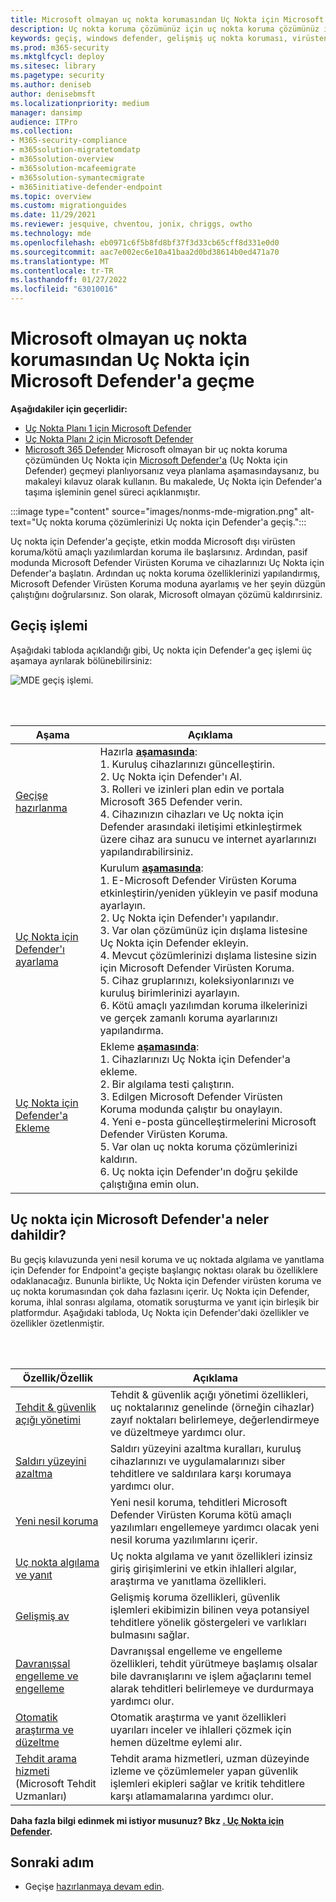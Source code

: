 ```yaml
---
title: Microsoft olmayan uç nokta korumasından Uç Nokta için Microsoft Defender'a geçme
description: Uç nokta koruma çözümünüz için uç nokta koruma çözümünüz için Microsoft Defender Virüsten Koruma için Microsoft Defender'a geçiş yapma.
keywords: geçiş, windows defender, gelişmiş uç nokta koruması, virüsten koruma, kötü amaçlı yazılımdan koruma, pasif modu, etkin mod
ms.prod: m365-security
ms.mktglfcycl: deploy
ms.sitesec: library
ms.pagetype: security
ms.author: deniseb
author: denisebmsft
ms.localizationpriority: medium
manager: dansimp
audience: ITPro
ms.collection:
- M365-security-compliance
- m365solution-migratetomdatp
- m365solution-overview
- m365solution-mcafeemigrate
- m365solution-symantecmigrate
- m365initiative-defender-endpoint
ms.topic: overview
ms.custom: migrationguides
ms.date: 11/29/2021
ms.reviewer: jesquive, chventou, jonix, chriggs, owtho
ms.technology: mde
ms.openlocfilehash: eb0971c6f5b8fd8bf37f3d33cb65cff8d331e0d0
ms.sourcegitcommit: aac7e002ec6e10a41baa2d0bd38614b0ed471a70
ms.translationtype: MT
ms.contentlocale: tr-TR
ms.lasthandoff: 01/27/2022
ms.locfileid: "63010016"
---
```

# <a name="make-the-switch-from-non-microsoft-endpoint-protection-to-microsoft-defender-for-endpoint"></a>Microsoft olmayan uç nokta korumasından Uç Nokta için Microsoft Defender'a geçme

**Aşağıdakiler için geçerlidir:**
- [Uç Nokta Planı 1 için Microsoft Defender](https://go.microsoft.com/fwlink/?linkid=2154037)
- [Uç Nokta Planı 2 için Microsoft Defender](https://go.microsoft.com/fwlink/?linkid=2154037)
- [Microsoft 365 Defender](https://go.microsoft.com/fwlink/?linkid=2118804) Microsoft olmayan bir uç nokta koruma çözümünden Uç Nokta için [Microsoft Defender'a](microsoft-defender-endpoint.md) (Uç Nokta için Defender) geçmeyi planlıyorsanız veya planlama aşamasındaysanız, bu makaleyi kılavuz olarak kullanın. Bu makalede, Uç Nokta için Defender'a taşıma işleminin genel süreci açıklanmıştır.

:::image type="content" source="images/nonms-mde-migration.png" alt-text="Uç nokta koruma çözümlerinizi Uç nokta için Defender'a geçiş.":::

Uç nokta için Defender'a geçişte, etkin modda Microsoft dışı virüsten koruma/kötü amaçlı yazılımlardan koruma ile başlarsınız. Ardından, pasif modunda Microsoft Defender Virüsten Koruma ve cihazlarınızı Uç Nokta için Defender'a başlatın. Ardından uç nokta koruma özelliklerinizi yapılandırmış, Microsoft Defender Virüsten Koruma moduna ayarlamış ve her şeyin düzgün çalıştığını doğrularsınız. Son olarak, Microsoft olmayan çözümü kaldırırsiniz.

## <a name="the-migration-process"></a>Geçiş işlemi

Aşağıdaki tabloda açıklandığı gibi, Uç nokta için Defender'a geç işlemi üç aşamaya ayrılarak bölünebilirsiniz:

![MDE geçiş işlemi.](images/phase-diagrams/migration-phases.png)

<br/><br/>

|Aşama|Açıklama|
|--|--|
|[Geçişe hazırlanma](switch-to-mde-phase-1.md)|Hazırla [**aşamasında**](switch-to-mde-phase-1.md): <br/>1. Kuruluş cihazlarınızı güncelleştirin.<br/>2. Uç Nokta için Defender'ı Al.<br/>3. Rolleri ve izinleri plan edin ve portala Microsoft 365 Defender verin.<br/>4. Cihazınızın cihazları ve Uç nokta için Defender arasındaki iletişimi etkinleştirmek üzere cihaz ara sunucu ve internet ayarlarınızı yapılandırabilirsiniz. |
|[Uç Nokta için Defender'ı ayarlama](switch-to-mde-phase-2.md)|Kurulum [**aşamasında**](switch-to-mde-phase-2.md): <br/>1. E-Microsoft Defender Virüsten Koruma etkinleştirin/yeniden yükleyin ve pasif moduna ayarlayın.<br/>2. Uç Nokta için Defender'ı yapılandır.<br/>3. Var olan çözümünüz için dışlama listesine Uç Nokta için Defender ekleyin.<br/>4. Mevcut çözümlerinizi dışlama listesine sizin için Microsoft Defender Virüsten Koruma.<br/>5. Cihaz gruplarınızı, koleksiyonlarınızı ve kuruluş birimlerinizi ayarlayın.<br/>6. Kötü amaçlı yazılımdan koruma ilkelerinizi ve gerçek zamanlı koruma ayarlarınızı yapılandırma.|
|[Uç Nokta için Defender'a Ekleme](switch-to-mde-phase-3.md)|Ekleme [**aşamasında**](switch-to-mde-phase-3.md): <br/>1. Cihazlarınızı Uç Nokta için Defender'a ekleme.<br/>2. Bir algılama testi çalıştırın.<br/>3. Edilgen Microsoft Defender Virüsten Koruma modunda çalıştır bu onaylayın.<br/>4. Yeni e-posta güncelleştirmelerini Microsoft Defender Virüsten Koruma.<br/>5. Var olan uç nokta koruma çözümlerinizi kaldırın.<br/>6. Uç nokta için Defender'ın doğru şekilde çalıştığına emin olun.|

## <a name="whats-included-in-microsoft-defender-for-endpoint"></a>Uç nokta için Microsoft Defender'a neler dahildir?

Bu geçiş kılavuzunda yeni nesil koruma ve [](microsoft-defender-antivirus-in-windows-10.md) uç noktada algılama ve yanıtlama için Defender for Endpoint'a geçişte başlangıç noktası olarak bu özelliklere odaklanacağız.[](overview-endpoint-detection-response.md) Bununla birlikte, Uç Nokta için Defender virüsten koruma ve uç nokta korumasından çok daha fazlasını içerir. Uç Nokta için Defender, koruma, ihlal sonrası algılama, otomatik soruşturma ve yanıt için birleşik bir platformdur. Aşağıdaki tabloda, Uç Nokta için Defender'daki özellikler ve özellikler özetlenmiştir.

<br/><br/>

|Özellik/Özellik|Açıklama|
|---|---|
|[Tehdit & güvenlik açığı yönetimi](next-gen-threat-and-vuln-mgt.md)|Tehdit & güvenlik açığı yönetimi özellikleri, uç noktalarınız genelinde (örneğin cihazlar) zayıf noktaları belirlemeye, değerlendirmeye ve düzeltmeye yardımcı olur.|
|[Saldırı yüzeyini azaltma](overview-attack-surface-reduction.md)|Saldırı yüzeyini azaltma kuralları, kuruluş cihazlarınızı ve uygulamalarınızı siber tehditlere ve saldırılara karşı korumaya yardımcı olur.|
|[Yeni nesil koruma](microsoft-defender-antivirus-in-windows-10.md)|Yeni nesil koruma, tehditleri Microsoft Defender Virüsten Koruma kötü amaçlı yazılımları engellemeye yardımcı olacak yeni nesil koruma yazılımlarını içerir.|
|[Uç nokta algılama ve yanıt](overview-endpoint-detection-response.md)|Uç nokta algılama ve yanıt özellikleri izinsiz giriş girişimlerini ve etkin ihlalleri algılar, araştırma ve yanıtlama özellikleri.|
|[Gelişmiş av](advanced-hunting-overview.md)|Gelişmiş koruma özellikleri, güvenlik işlemleri ekibimizin bilinen veya potansiyel tehditlere yönelik göstergeleri ve varlıkları bulmasını sağlar.|
|[Davranışsal engelleme ve engelleme](behavioral-blocking-containment.md)|Davranışsal engelleme ve engelleme özellikleri, tehdit yürütmeye başlamış olsalar bile davranışlarını ve işlem ağaçlarını temel alarak tehditleri belirlemeye ve durdurmaya yardımcı olur.|
|[Otomatik araştırma ve düzeltme](automated-investigations.md)|Otomatik araştırma ve yanıt özellikleri uyarıları inceler ve ihlalleri çözmek için hemen düzeltme eylemi alır.|
|[Tehdit arama hizmeti](microsoft-threat-experts.md) (Microsoft Tehdit Uzmanları)|Tehdit arama hizmetleri, uzman düzeyinde izleme ve çözümlemeler yapan güvenlik işlemleri ekipleri sağlar ve kritik tehditlere karşı atlamamalarına yardımcı olur.|

**Daha fazla bilgi edinmek mi istiyor musunuz? Bkz [. Uç Nokta için Defender](microsoft-defender-endpoint.md).**

## <a name="next-step"></a>Sonraki adım

- Geçişe [hazırlanmaya devam edin](switch-to-mde-phase-1.md).
